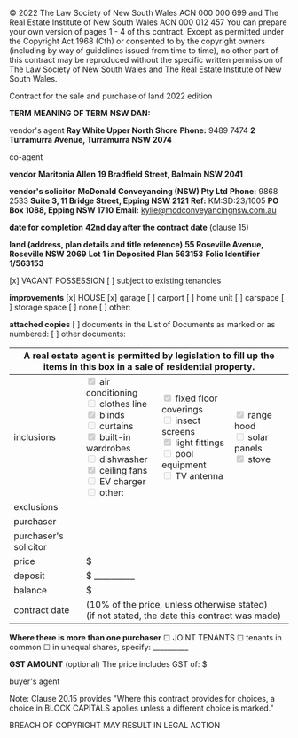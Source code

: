 © 2022 The Law Society of New South Wales ACN 000 000 699 and The Real Estate Institute of New South Wales ACN 000 012 457
You can prepare your own version of pages 1 - 4 of this contract. Except as permitted under the Copyright Act 1968 (Cth) or consented to by the copyright
owners (including by way of guidelines issued from time to time), no other part of this contract may be reproduced without the specific written permission of
The Law Society of New South Wales and The Real Estate Institute of New South Wales.

Contract for the sale and purchase of land 2022 edition

**TERM** **MEANING OF TERM** **NSW DAN:**

vendor's agent **Ray White Upper North Shore** **Phone:** 9489 7474
**2 Turramurra Avenue, Turramurra NSW 2074**

co-agent

**vendor** **Maritonia Allen**
**19 Bradfield Street, Balmain NSW 2041**

**vendor's solicitor** **McDonald Conveyancing (NSW) Pty Ltd** **Phone:** 9868 2533
**Suite 3, 11 Bridge Street, Epping NSW 2121** **Ref:** KM:SD:23/1005
**PO Box 1088, Epping NSW 1710**
**Email:** kylie@mcdconveyancingnsw.com.au

**date for completion** **42nd day after the contract date** (clause 15)

**land (address, plan details and title reference)** **55 Roseville Avenue, Roseville NSW 2069**
**Lot 1 in Deposited Plan 563153**
**Folio Identifier 1/563153**

[x] VACANT POSSESSION [ ] subject to existing tenancies

**improvements**
[x] HOUSE [x] garage [ ] carport [ ] home unit [ ] carspace [ ] storage space
[ ] none [ ] other:

**attached copies**
[ ] documents in the List of Documents as marked or as numbered:
[ ] other documents:

<table>
  <thead>
    <tr>
      <th colspan="5">A real estate agent is permitted by legislation to fill up the items in this box in a sale of residential property.</th>
    </tr>
  </thead>
  <tbody>
    <tr>
      <td>inclusions</td>
      <td>
        <input type="checkbox" checked disabled> air conditioning<br>
        <input type="checkbox" disabled> clothes line<br>
        <input type="checkbox" checked disabled> blinds<br>
        <input type="checkbox" disabled> curtains<br>
        <input type="checkbox" checked disabled> built-in wardrobes<br>
        <input type="checkbox" disabled> dishwasher<br>
        <input type="checkbox" checked disabled> ceiling fans<br>
        <input type="checkbox" disabled> EV charger<br>
        <input type="checkbox" disabled> other:
      </td>
      <td>
        <input type="checkbox" checked disabled> fixed floor coverings<br>
        <input type="checkbox" disabled> insect screens<br>
        <input type="checkbox" checked disabled> light fittings<br>
        <input type="checkbox" disabled> pool equipment<br>
        <input type="checkbox" disabled> TV antenna
      </td>
      <td>
        <input type="checkbox" checked disabled> range hood<br>
        <input type="checkbox" disabled> solar panels<br>
        <input type="checkbox" checked disabled> stove
      </td>
      <td></td>
    </tr>
    <tr>
      <td>exclusions</td>
      <td colspan="4"></td>
    </tr>
    <tr>
      <td>purchaser</td>
      <td colspan="4"></td>
    </tr>
    <tr>
      <td>purchaser's solicitor</td>
      <td colspan="4"></td>
    </tr>
    <tr>
      <td>price</td>
      <td colspan="4">$</td>
    </tr>
    <tr>
      <td>deposit</td>
      <td colspan="4">$ __________</td>
    </tr>
    <tr>
      <td>balance</td>
      <td colspan="4">$</td>
    </tr>
    <tr>
      <td>contract date</td>
      <td colspan="4">(10% of the price, unless otherwise stated)<br>(if not stated, the date this contract was made)</td>
    </tr>
  </tbody>
</table>

**Where there is more than one purchaser** ☐ JOINT TENANTS
☐ tenants in common ☐ in unequal shares, specify: __________

**GST AMOUNT** (optional) The price includes GST of: $

buyer's agent

Note: Clause 20.15 provides "Where this contract provides for choices, a choice in BLOCK CAPITALS applies unless a different choice is marked."

BREACH OF COPYRIGHT MAY RESULT IN LEGAL ACTION